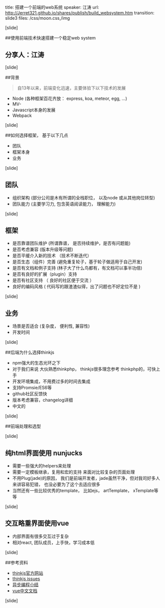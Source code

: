 title: 搭建一个前端的web系统
speaker: 江涛
url: http://Jerret321.github.io/shares/publish/build_websystem.htm
transition: slide3
files: /css/moon.css,/img

[slide]

##使用前端技术快速搭建一个稳定web system
## 分享人：江涛 

[slide]

##背景

> 自13年以来，前端变化迅速，主要体验下以下技术的发展
- Node (各种框架百花齐放： express, koa, meteor, egg, ...)
- MV-
- Javascript本身的发展 
- Webpack

[slide]

##如何选择框架， 基于以下几点
- 团队
- 框架本身
- 业务

[slide]

## 团队
- 组织架构 (部分公司是木有所谓的全栈职位， 以及node 或从其他岗位转型)
- 团队能力 (主要学习力, 包含英语阅读能力， 理解能力)

[slide]

## 框架
- 是否靠谱团队维护 (所谓靠谱， 是否持续维护，是否有问题能)
- 是否考虑兼容 (版本升级等问题) 
- 是否平缓介入新的技术 （技术不断迭代）
- 是否生态（组件）完善 (避免重复轮子，基于轮子做适用于自己开发)
- 是否有文档和例子支持 (林子大了什么鸟都有，有文档可以事半功倍)
- 是否有良好的扩展（plugin）支持 
- 是否有社区支持 （ 良好的社区便于交流 ）
- 良好的编码风格 ( 代码写的跟渣渣似得，出了问题也不好定位不是 )

[slide]

## 业务
- 场景是否适合 (复杂度， 便利性, 兼容性)
- 开发时间

[slide]

##后端为什么选择thinkjs
- npm强大的生态光环之下 
- 对于我们来说 大伙熟悉thinkphp， thinkjs很多理念参考 thinkphp的，可快上手
- 开发环境集成，不用费过多的时间去集成 
- 支持Promsie/ES6等
- github社区反馈快
- 版本考虑兼容，changelog详细
- 中文的

[slide]

##前端处理和选型

[slide]

## 纯html界面使用 nunjucks
- 需要一些强大的helpers来处理
- 需要一定模板继承，复用和宏的支持 来面对比较复杂的页面处理
- 不用Plug(jade)的原因， 我们是前端开发者，jade虽然干净，但对我司好多人来讲容易犯错， 也没必要为了这个去适应很多
- 当然还有一些比较优秀的template， 比如ejs， artTemplate， xTemplate等等

[slide]

## 交互略重界面使用vue
- 内部界面有很多交互过于复杂
- 相对react, 团队成员，上手快，学习成本低

[slide]

##参考资料
-  <a href="http://webpack.github.io/">thinkjs官方网站</a>
-  <a href="https://github.com/75team/thinkjs/issues">thinkjs issues</a>
-  <a href="https://www.imjiangtao.com/post/async-summary.html">异步编程小结</a>
-  <a href="https://cn.vuejs.org/">vue中文文档</a>

[slide]